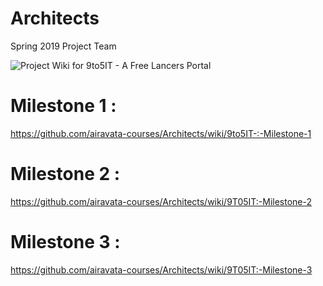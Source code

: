 # Architects

Spring 2019 Project Team


![Project Wiki for 9to5IT - A Free Lancers Portal](https://github.com/airavata-courses/Architects/blob/master/9to5IT.png)

# Milestone 1 :

https://github.com/airavata-courses/Architects/wiki/9to5IT-:-Milestone-1

# Milestone 2 :

https://github.com/airavata-courses/Architects/wiki/9T05IT:-Milestone-2
 

# Milestone 3 :

https://github.com/airavata-courses/Architects/wiki/9T05IT:-Milestone-3
